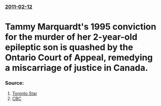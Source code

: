 ### [2011-02-12](/news/2011/02/12/index.md)

# Tammy Marquardt's 1995 conviction for the murder of her 2-year-old epileptic son is quashed by the Ontario Court of Appeal, remedying a miscarriage of justice in Canada. 




### Source:

1. [Toronto Star](http://www.thestar.com/news/article/936281--15-years-later-court-overturns-child-murder-conviction)
2. [CBC](http://www.cbc.ca/canada/toronto/story/2011/02/10/tammy-marquardt-court546.html)
